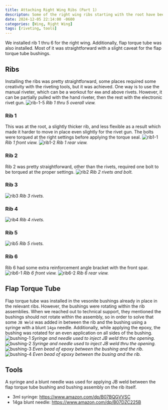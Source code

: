 ```yaml
---
title: Attaching Right Wing Ribs (Part 1)
descripton: Some of the right wing ribs starting with the root have been attached to the front spar.
date: 2024-12-05 22:14:00 -0600
categories: [Wing, Right Wing]
tags: [riveting, tools]
---
```


We installed rib 1 thru 6 for the right wing. Additionally, flap torque tube was also installed. Most of it was straightforward with a slight caveat for the flap torque tube bushings.

## Ribs
Installing the ribs was pretty straightforward, some places required some creativity with the riveting tools, but it was achieved. One way is to use the manual riveter, which can be a workout for `4mm` and above rivets. However, it can be partially pulled with the hand riveter, then the rest with the electronic rivet gun.
![rib-1-5](/assets/img/posts/wing/right/rib-1-5.jpg)
_Rib 1 thru 5 overall view._

### Rib 1
This was at the root, a slightly thicker rib, and less flexible as a result which made it harder to move in place even slightly for the rivet gun. The bolts were torqued at the right settings before applying the torque seal.
![rib1-1](/assets/img/posts/wing/right/rib1-1.jpg)
_Rib 1 front view._
![rib1-2](/assets/img/posts/wing/right/rib1-2.jpg)
_Rib 1 rear view._

### Rib 2
Rib 2 was pretty straightforward, other than the rivets, required one bolt to be torqued at the proper settings.
![rib2](/assets/img/posts/wing/right/rib2.jpg)
_Rib 2 rivets and bolt._

### Rib 3
![rib3](/assets/img/posts/wing/right/rib3.jpg)
_Rib 3 rivets._

### Rib 4
![rib4](/assets/img/posts/wing/right/rib4.jpg)
_Rib 4 rivets._

### Rib 5
![rib5](/assets/img/posts/wing/right/rib5.jpg)
_Rib 5 rivets._

### Rib 6
Rib 6 had some extra reinforcement angle bracket with the front spar.
![rib6-1](/assets/img/posts/wing/right/rib6-1.jpg)
_Rib 6 front view._
![rib6-2](/assets/img/posts/wing/right/rib6-2.jpg)
_Rib 6 rear view._

## Flap Torque Tube
Flap torque tube was installed in the vesonite bushings already in place in the relevant ribs. However, the bushings were rotating within the rib assemblies. When we reached out to technical support, they mentioned the bushings should not rotate within the assembly, so in order to solve that some `JB Weld` was added in between the rib and the bushing using a syringe with a blunt `14ga` needle. Additionally, while applying the epoxy, the bushing was rotated for an even application on all sides of the bushing.
![bushing-1](/assets/img/posts/wing/right/flap-bushing-1.jpg)
_Syringe and needle used to inject JB weld thru the opening._
![bushing-2](/assets/img/posts/wing/right/flap-bushing-2.jpg)
_Syringe and needle used to inject JB weld thru the opening._
![bushing-3](/assets/img/posts/wing/right/flap-bushing-3.jpg)
_Even bead of epoxy between the bushing and the rib._
![bushing-4](/assets/img/posts/wing/right/flap-bushing-4.jpg)
_Even bead of epoxy between the busing and the rib._

## Tools
A syringe and a blunt needle was used for applying JB weld between the flap torque tube bushing and bushing assembly on the rib itself.
* 3ml syringe: https://www.amazon.com/dp/B07BQGVVSC
* 14ga blunt needle: https://www.amazon.com/dp/B07DZC225B
